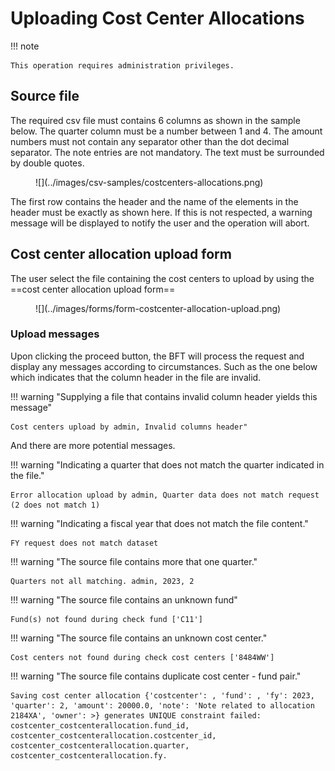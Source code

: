# Uploading Cost Center Allocations

!!! note

    This operation requires administration privileges.

## Source file

The required csv file must contains 6 columns as shown in the sample below.
The quarter column must be a number between 1 and 4. The amount numbers must not contain any separator other than the dot decimal separator. The note entries are not mandatory. The text must be surrounded by double quotes.

<figure markdown>
![](../images/csv-samples/costcenters-allocations.png)
</figure>

The first row contains the header and the name of the elements in the header must be exactly as shown here. If this is not respected, a warning message will be displayed to notify the user and the operation will abort.

## Cost center allocation upload form

The user select the file containing the cost centers to upload by using the ==cost center allocation upload form==

<figure markdown>
![](../images/forms/form-costcenter-allocation-upload.png)
</figure>

### Upload messages

Upon clicking the proceed button, the BFT will process the request and display any messages according to circumstances. Such as the one below which indicates that the column header in the file are invalid.

!!! warning "Supplying a file that contains invalid column header yields this message"

    Cost centers upload by admin, Invalid columns header"

And there are more potential messages.

!!! warning "Indicating a quarter that does not match the quarter indicated in the file."

    Error allocation upload by admin, Quarter data does not match request (2 does not match 1)

!!! warning "Indicating a fiscal year that does not match the file content."

    FY request does not match dataset

!!! warning "The source file contains more that one quarter."

    Quarters not all matching. admin, 2023, 2

!!! warning "The source file contains an unknown fund"

    Fund(s) not found during check fund ['C11']

!!! warning "The source file contains an unknown cost center."

    Cost centers not found during check cost centers ['8484WW']

!!! warning "The source file contains duplicate cost center - fund pair."

    Saving cost center allocation {'costcenter': , 'fund': , 'fy': 2023, 'quarter': 2, 'amount': 20000.0, 'note': 'Note related to allocation 2184XA', 'owner': >} generates UNIQUE constraint failed: costcenter_costcenterallocation.fund_id, costcenter_costcenterallocation.costcenter_id, costcenter_costcenterallocation.quarter, costcenter_costcenterallocation.fy.
